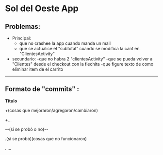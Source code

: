 # Sol del Oeste App
## Problemas:
* Principal:
  - que no crashee la app cuando manda un mail
  - que se actualice el "subtotal" cuando se modifica la cant en "ClientesActivity"
* secundario:
  -que no habra 2 "clientesActivity"
  -que se pueda volver a "Clientes" desde el checkout con la flechita
  -que figure texto de como eliminar item de el carrito
  
-------------------------------------------------------------------------------------------------

## Formato de "commits"  :
**Titulo**

+(cosas que mejoraron/agregaron/cambiaron)

+...

--(si se probó o no)--

.(si se probó)(cosas que no funcionaron)

. ...

